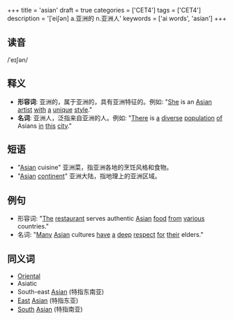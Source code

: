 +++
title = 'asian'
draft = true
categories = ['CET4']
tags = ['CET4']
description = '[ˈei∫ən] a.亚洲的 n.亚洲人'
keywords = ['ai words', 'asian']
+++

## 读音
/ˈeɪʃən/

## 释义
- **形容词**: 亚洲的，属于亚洲的，具有亚洲特征的。例如: "[She](/post/she/) is an [Asian](/post/asian/) [artist](/post/artist/) [with](/post/with/) [a](/post/a/) [unique](/post/unique/) [style](/post/style/)."
- **名词**: 亚洲人，泛指来自亚洲的人。例如: "[There](/post/there/) is [a](/post/a/) [diverse](/post/diverse/) [population](/post/population/) [of](/post/of/) Asians [in](/post/in/) [this](/post/this/) [city](/post/city/)."

## 短语
- "[Asian](/post/asian/) cuisine" 亚洲菜，指亚洲各地的烹饪风格和食物。
- "[Asian](/post/asian/) [continent](/post/continent/)" 亚洲大陆，指地理上的亚洲区域。

## 例句
- 形容词: "[The](/post/the/) [restaurant](/post/restaurant/) serves authentic [Asian](/post/asian/) [food](/post/food/) [from](/post/from/) [various](/post/various/) countries."
- 名词: "[Many](/post/many/) [Asian](/post/asian/) cultures [have](/post/have/) [a](/post/a/) [deep](/post/deep/) [respect](/post/respect/) [for](/post/for/) [their](/post/their/) elders."

## 同义词
- [Oriental](/post/oriental/)
- Asiatic
- South-east [Asian](/post/asian/) (特指东南亚)
- [East](/post/east/) [Asian](/post/asian/) (特指东亚)
- [South](/post/south/) [Asian](/post/asian/) (特指南亚)
